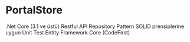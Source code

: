# PortalStore
.Net Core (3.1 ve üstü) Restful API Repository Pattern SOLID prensiplerine uygun Unit Test Entity Framework Core (CodeFirst)
